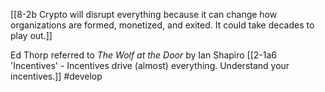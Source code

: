 [[8-2b Crypto will disrupt everything because it can change how organizations are formed, monetized, and exited. It could take decades to play out.]]

Ed Thorp referred to *The Wolf at the Door* by Ian Shapiro
[[2-1a6 'Incentives' - Incentives drive (almost) everything. Understand your incentives.]]
#develop 